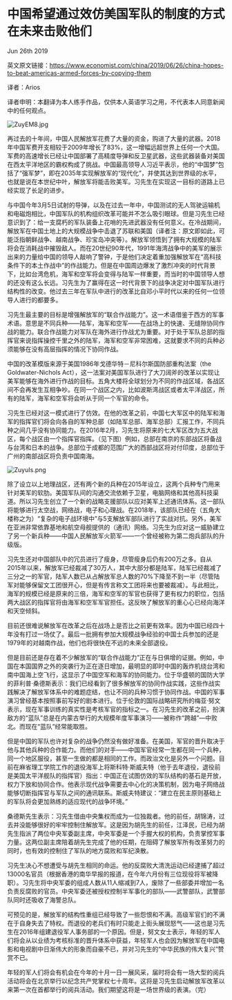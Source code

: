 中国希望通过效仿美国军队的制度的方式在未来击败他们
=

Jun 26th 2019

英文原文链接：https://www.economist.com/china/2019/06/26/china-hopes-to-beat-americas-armed-forces-by-copying-them

译者：Arios

译者申明：本翻译为本人练手作品，仅供本人英语学习之用，不代表本人同意新闻中的任何观点。

<img src="https://s2.ax1x.com/2019/06/27/ZuyEM8.jpg" alt="ZuyEM8.jpg" border="0" />

再过去的十年间，中国人民解放军花费了大量的资金，购进了大量的武器。2018年中国军费开支相较于2009年增长了83%，这一增幅远超世界上任何一个大国。军费的高速增长已经让中国部署了高精度导弹和反卫星武器，这些武器装备对美国在西太平洋地区的霸权构成了挑战。中国最高领导人习近平表示，他的“中国梦”包括了“强军梦”，即在2035年实现解放军的“现代化”，并使其达到世界级的水平，也就是说在本世纪中叶，解放军将能击败美军。习先生在实现这一目标的道路上已经实现了长足的进步。

与中国今年3月5日试射的导弹，以及在过去一年中，中国测试的无人驾驶运输机和电磁炮相比，中国军队的机构组织改革可能并不怎么吸引眼球。但是习先生已经意识到了：给一支腐朽的军队装备上花哨的先进武器没有任何意义。在冷战期间，解放军在中国土地上的大规模战争中击退了苏联和美国（译者注：原文即如此，可能泛指朝鲜战争、越南战争、珍宝岛冲突等）。解放军领悟到了拥有大规模的陆军将会在消耗战中摧毁敌人。而在20世纪90年代，1991年海湾战争中的美军的展示出来的力量给中国的领导人敲响了警钟，于是他们决定着重加强解放军在“高科技条件下的本土作战中”的作战能力。但是在中国周边爆发了激烈冲突的时代背景下，比如台湾危机，海军和空军将会变得与陆军一样重要，而当时的中国领导人想的还没有这么长远。习先生为了赢得在这一时代背景下的战争决定对中国军队进行结构性的改变。他过去三年在军队中进行的改革比自邓小平时代以来的任何一位领导人进行的都要多。

习先生最主要的目标是增强解放军的“联合作战能力”。这一术语借鉴于西方的军事术语。意思是不同兵种——陆军，海军和空军——在战场上的快速、无缝隙协同作战的能力。联合作战能力对军队在海外进行作战尤为重要。对于处于军队总部的指挥官来说指挥操控千里之外的陆军，海军和空军非常困难，这就要求不同的兵种必须能够在没有高层指挥的情况下协同作战。

中国的改革模版来源于美国1986年戈德华特－尼科尔斯国防部重构法案（the Goldwater-Nichols Act），这一法案对美国军队进行了大刀阔斧的改革以实现让美军能够在海外进行作战的目标。五角大楼将全球划分为不同的作战区域，各战区间不会再发生互相争吵。在同一个战区之内，比如波斯湾战区或者太平洋战区，所有的陆军，海军和空军将会听从于同一个军官的命令。

习先生已经对这一模式进行了仿效。在他的改革之前，中国七大军区中的陆军和海军的指挥官们将会向各自的军种总部（如陆军总部、海军总部）汇报工作，不同兵种之间几乎没有协同能力。在2016年2月，习先生将原来的七大军区改为五大战区，每个战区由一个指挥官指挥。（见下图）例如，总部在南京的东部战区将备战与台湾和日本的战争。总部位于成都的范围广大的西部战区将对付印度，总部位于广州的南部战区将负责中国南海。

![ZuyuIs.png](https://s2.ax1x.com/2019/06/27/ZuyuIs.png)

除了设立以上地理战区，还有两个新的兵种在2015年设立，这两个兵种专门用来针对美军的软肋。美国军队间的沟通交流依赖于卫星，电脑网络和其他高科技渠道。所以习先生创立了一个新的战略支援部队以应对美军上述通讯体系。这一部队将能够进行太空战，网络战，电子和心理战。在2018年，该部队已经在（五角大楼称之为）“复杂的电子战环境中”与5支解放军部队进行了实战对抗。另外，美军在亚洲非常依靠基地和航空母舰提供的（通讯）网络。习先生为应对这一威胁建立了另一个新兵种——中国人民解放军火箭军——一个曾经被称为第二炮兵部队的升级版。

习先生还对中国部队中的冗员进行了瘦身，尽管瘦身后仍有200万之多。自从2015年以来，解放军已经裁减了30万人，其中大部分都是陆军，陆军已经裁减了三分之一的军官，陆军人数已从占解放军总人数的70%下降至不到一半（尽管陆军对能够保留文工团很开心，但是有传言称文工团将来也要被裁减）。与此相比，海军的规模已经是原来的三倍，海军和空军的军官也获得了更有权力的职位，包括两大战区的指挥官将由海军和空军军官担任。这反映了解放军的重心心已经向海洋和天空倾斜。

目前还很难说解放军在改革之后在战场上是否比之前更有效率。因为中国已经四十年没有打过一场仗了。最后一批拥有参加大规模战争经验的中国士兵参加的还是1979年的对越南作战，他们也将很快在不远的未来全部退役。

但是目前还是存在着不少解放军的“联合作战能力”正在与日俱增的证据。例如，中国在本国国界之外的突袭行为正在逐日增加，最明显的即时中国的轰炸机绕台湾和南中国海上空飞行，这显示了中国空军和海军的协同能力。位于华盛顿的国防大学的菲利普·桑德斯表示：我们已经看到了很多解放军的协同作战实践，这些作战实践解决了解放军体系中的难题症结，也让不同的兵种习惯于协同作战。中国的军事演习曾经基本按照事前写好的剧本进行。位于伦敦的国际战略研究所的梅亚·努文表示，现在军事训练的真实性是考核军官的指标之一。在习先生的改革之前，扮演敌方的“蓝队”总是在内蒙古举行的大规模年度军事演习——被称作“跨越”—中败北。而现在“蓝队”经常能取胜。

但是中国的军队也许对复杂的战争仍然没有做好准备。在美国，军官的晋升取决于他与其他兵种的合作能力。而他们的对手——中国军官经常一生都在同一个兵种，同一个地区服役，甚至一生做的都是相同的工作。而政治文化是另外一个问题。目前在麻省理工学院工作的退役海军上将斯科特·斯威夫特（他于去年退役，退役前是美国太平洋舰队的指挥官）指出：中国正在试图仿效的军队结构的基石是开放，权力下放和协同合作。他表示现代战争需要去中心化的决策机制，因为电子网络战能够切断指挥官与军队之间的通讯联系。斯威夫特建议：“建立在民主原则基础上的军队将会更加熟练的适应现代的战争环境。”

桑德斯先生表示：习先生借由中央集权而成为一位独裁者。他的前任，胡锦涛，过去并没能够很好的牢牢控制住解放军。这是因为胡先生的前任，江泽民，已经为胡先生指派了两位中央军委副主席，中央军委是一个手握大权的机构，负责掌控军事力量。这两位副主席陪着胡先生完成了他的任期，在阻碍了解放军所有改革努力的同时，也有效的控制住了军队的地方腐败和军纪涣散。

习先生决心不想遭受与胡先生相同的命运。他的反腐败大清洗运动已经逮捕了超过13000名官员（根据香港的南华早报的报道，在今年六月份有三位现役将军被降职）。习先生将中央军委的组成人数从11人缩减到7人，废除了一些部委并增加一名负责反腐败的官员。中央军委还被授权控制半军事化的部队——武警部队，武警部队同时还吸收了海警总队。

可预见的是，解放军的结构性重组已经导致了一些怨恨和不满。高级军官们的不满在于自身失去了特权。而退役的老兵们有时只能走上街头展现怒气——这也是习先生在2016年组建退役军人事务部的一个原因。但是，努文女士表示，年轻的军人们将会从以业绩为考核标准的晋升体系中获益，年轻军人也会因为解放军在中国电影和电视剧中日渐伟大的形象而自豪不已，并对习先生的“中华民族的伟大复兴”赞赏不已。

年轻的军人们将会有机会在今年的十月一日一展风采，届时将会有一场大型的阅兵活动将会在北京举行以纪念共产党掌权七十周年。这将是习先生启动解放军改革以来第一次在首都举行的阅兵活动。我们期望这将是一场世界级的表演。（完）
